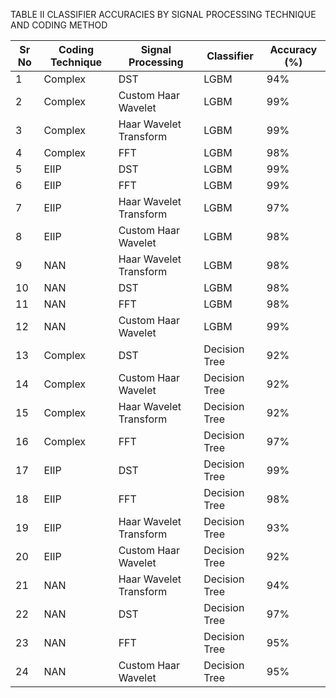 TABLE II CLASSIFIER ACCURACIES BY SIGNAL PROCESSING TECHNIQUE AND CODING METHOD

|   Sr No | Coding Technique   | Signal Processing      | Classifier    | Accuracy (%)   |
|---------|--------------------|------------------------|---------------|----------------|
|       1 | Complex            | DST                    | LGBM          | 94%            |
|       2 | Complex            | Custom Haar Wavelet    | LGBM          | 99%            |
|       3 | Complex            | Haar Wavelet Transform | LGBM          | 99%            |
|       4 | Complex            | FFT                    | LGBM          | 98%            |
|       5 | EIIP               | DST                    | LGBM          | 99%            |
|       6 | EIIP               | FFT                    | LGBM          | 99%            |
|       7 | EIIP               | Haar Wavelet Transform | LGBM          | 97%            |
|       8 | EIIP               | Custom Haar Wavelet    | LGBM          | 98%            |
|       9 | NAN                | Haar Wavelet Transform | LGBM          | 98%            |
|      10 | NAN                | DST                    | LGBM          | 98%            |
|      11 | NAN                | FFT                    | LGBM          | 98%            |
|      12 | NAN                | Custom Haar Wavelet    | LGBM          | 99%            |
|      13 | Complex            | DST                    | Decision Tree | 92%            |
|      14 | Complex            | Custom Haar Wavelet    | Decision Tree | 92%            |
|      15 | Complex            | Haar Wavelet Transform | Decision Tree | 92%            |
|      16 | Complex            | FFT                    | Decision Tree | 97%            |
|      17 | EIIP               | DST                    | Decision Tree | 99%            |
|      18 | EIIP               | FFT                    | Decision Tree | 98%            |
|      19 | EIIP               | Haar Wavelet Transform | Decision Tree | 93%            |
|      20 | EIIP               | Custom Haar Wavelet    | Decision Tree | 92%            |
|      21 | NAN                | Haar Wavelet Transform | Decision Tree | 94%            |
|      22 | NAN                | DST                    | Decision Tree | 97%            |
|      23 | NAN                | FFT                    | Decision Tree | 95%            |
|      24 | NAN                | Custom Haar Wavelet    | Decision Tree | 95%            |